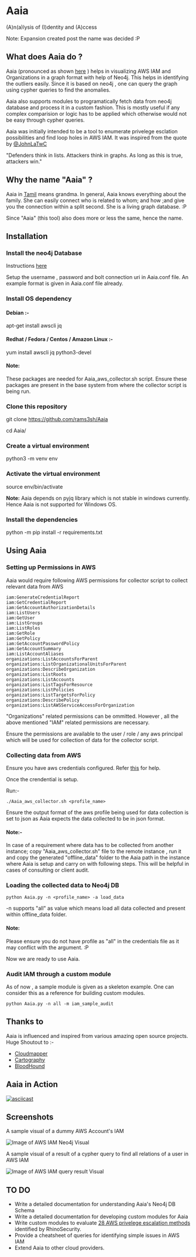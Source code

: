 # Aaia
(A)n(a)lysis  of (I)dentity and (A)ccess

Note: Expansion created post the name was decided :P



## **What does Aaia do ?**

Aaia (pronounced as shown [here](https://translate.google.co.in/#view=home&op=translate&sl=ta&tl=en&text=Aaya) ) helps in visualizing AWS IAM and Organizations in a graph format with help of Neo4j. This helps in identifying the outliers easily. Since it is based on neo4j , one can query the graph using cypher queries to find the anomalies.

Aaia also supports modules to programatically fetch data from neo4j database and process it in a custom fashion. This is mostly useful if any complex comparision or logic has to be applied which otherwise would not be easy through cypher queries.

Aaia was initially intended to be a tool to enumerate privelege esclation possibilities and find loop holes in AWS IAM. It was inspired from the quote by [@JohnLaTwC](https://twitter.com/JohnLaTwC)

"Defenders think in lists. Attackers think in graphs. As long as this is true, attackers win."




## **Why the name "Aaia" ?**

Aaia in [Tamil](https://en.wikipedia.org/wiki/Tamil_language) means grandma. In general, Aaia knows everything about the family. She can easily connect who is related to whom; and how ;and give you the connection within a split second. 
She is a living graph database. :P 

Since "Aaia" (this tool) also does more or less the same, hence the name.


## **Installation**

### Install the neo4j Database

Instructions [here](https://neo4j.com/docs/operations-manual/current/installation/)

Setup the username , password and bolt connection uri in Aaia.conf file. 
An example format is given in Aaia.conf file already.


### Install OS dependency ###

#### Debian :- ####

apt-get install awscli jq

#### Redhat / Fedora / Centos / Amazon Linux :- ####

yum install awscli  jq python3-devel

#### Note: ####
These packages are needed for Aaia_aws_collector.sh script. Ensure these packages are present in the base system from where the collector script is being run.

### Clone this repository
git clone https://github.com/rams3sh/Aaia

cd Aaia/

### Create a virtual environment
python3 -m venv env

### Activate the virtual environment
source env/bin/activate  

**Note:** 
Aaia depends on pyjq library which is not stable in windows currently. 
Hence Aaia is not supported for Windows OS.

### Install the dependencies

python -m pip install -r requirements.txt

## **Using Aaia**

### Setting up Permissions in AWS ###

Aaia would require following AWS permissions for collector script to collect relevant data from AWS

```
iam:GenerateCredentialReport
iam:GetCredentialReport
iam:GetAccountAuthorizationDetails
iam:ListUsers
iam:GetUser
iam:ListGroups
iam:ListRoles
iam:GetRole
iam:GetPolicy
iam:GetAccountPasswordPolicy
iam:GetAccountSummary
iam:ListAccountAliases
organizations:ListAccountsForParent
organizations:ListOrganizationalUnitsForParent
organizations:DescribeOrganization
organizations:ListRoots
organizations:ListAccounts
organizations:ListTagsForResource
organizations:ListPolicies
organizations:ListTargetsForPolicy
organizations:DescribePolicy
organizations:ListAWSServiceAccessForOrganization
```

"Organizations" related permissions can be ommitted. However , all the above mentioned "IAM" related permissions are necessary.

Ensure the permissions are available to the user / role / any aws principal which will be used for collection of data for the collector script.



### Collecting data from AWS

Ensure you have aws credentials configured.
Refer [this](https://docs.aws.amazon.com/cli/latest/userguide/cli-chap-configure.html) for help.

Once the crendential is setup. 

Run:- 
```
./Aaia_aws_collector.sh <profile_name>
```
Ensure the output format of the aws profile being used for data collection is set to json as Aaia expects the data collected to be in json format. 


#### Note:- ####
In case of a requirement where data has to be collected from another instance; copy "Aaia_aws_collector.sh" file to the remote instance , run it and copy the generated "offline_data" folder to the Aaia path in the instance where Aaia is setup and carry on with following steps.
This will be helpful in cases of consulting or client audit.


### Loading the collected data to Neo4j DB 

```
python Aaia.py -n <profile_name> -a load_data
```

-n supports "all" as value which means load all data collected and present within offline_data folder.

#### Note: ####
Please ensure you do not have profile as "all" in the credentials file as it may conflict with the argument. :P 



Now we are ready to use Aaia.


### Audit IAM through a custom module

As of now , a sample module is given as a skeleton example. One can consider this as a reference for building custom modules.

```
python Aaia.py -n all -m iam_sample_audit
```


## Thanks to 

Aaia is influenced and inspired from various amazing open source projects. Huge Shoutout to :-

* [Cloudmapper](https://github.com/duo-labs/cloudmapper)
* [Cartography](https://github.com/lyft/cartography)
* [BloodHound](https://github.com/BloodHoundAD/BloodHound)


## Aaia in Action

[![asciicast](https://asciinema.org/a/259578.png)](https://asciinema.org/a/259578)


## Screenshots

A sample visual of a dummy AWS Account's IAM 

![Image of AWS IAM Neo4j Visual](https://github.com/rams3sh/Aaia/blob/master/screenshots/AWS_IAM_Graph.PNG)



A sample visual of a result of a cypher query to find all relations of a user in AWS IAM

![Image of AWS IAM query result Visual](https://github.com/rams3sh/Aaia/blob/master/screenshots/AWS_IAM_example_cypher_query.PNG)



## TO DO

* Write a detailed documentation for understanding Aaia's Neo4j DB Schema
* Write a detailed documentation for developing custom modules for Aaia
* Write custom modules to evaluate [28 AWS privelege escalation methods](https://github.com/RhinoSecurityLabs/AWS-IAM-Privilege-Escalation) identified by RhinoSecurity.
* Provide a cheatsheet of queries for identifying simple issues in AWS IAM
* Extend Aaia to other cloud providers.


